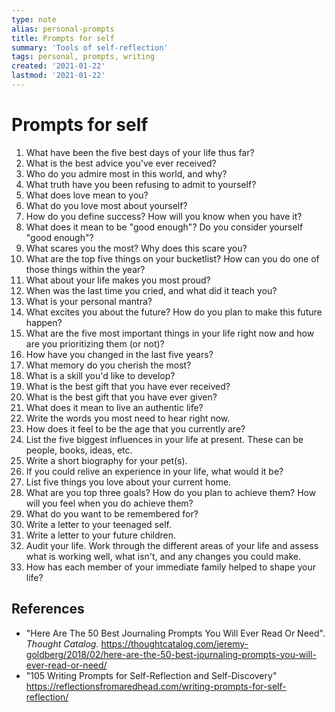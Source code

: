 ```yaml
---
type: note
alias: personal-prompts
title: Prompts for self
summary: 'Tools of self-reflection'
tags: personal, prompts, writing
created: '2021-01-22'
lastmod: '2021-01-22'
---
```


# Prompts for self

1. What have been the five best days of your life thus far?
2. What is the best advice you've ever received?
3. Who do you admire most in this world, and why?
4. What truth have you been refusing to admit to yourself?
5. What does love mean to you?
6. What do you love most about yourself?
7. How do you define success? How will you know when you have it?
8. What does it mean to be "good enough"? Do you consider yourself "good enough"?
9. What scares you the most? Why does this scare you?
10. What are the top five things on your bucketlist? How can you do one of those things within the year?
11. What about your life makes you most proud?
12. When was the last time you cried, and what did it teach you?
13. What is your personal mantra?
14. What excites you about the future? How do you plan to make this future happen?
15. What are the five most important things in your life right now and how are you prioritizing them (or not)?
16. How have you changed in the last five years?
17. What memory do you cherish the most?
18. What is a skill you'd like to develop?
19. What is the best gift that you have ever received?
20. What is the best gift that you have ever given?
21. What does it mean to live an authentic life?
22. Write the words you most need to hear right now.
23. How does it feel to be the age that you currently are?
24. List the five biggest influences in your life at present. These can be people, books, ideas, etc.
25. Write a short biography for your pet(s).
26. If you could relive an experience in your life, what would it be?
27. List five things you love about your current home.
28. What are you top three goals? How do you plan to achieve them? How will you feel when you do achieve them?
29. What do you want to be remembered for?
30. Write a letter to your teenaged self.
31. Write a letter to your future children.
32. Audit your life. Work through the different areas of your life and assess what is working well, what isn't, and any changes you could make.
33. How has each member of your immediate family helped to shape your life?

## References
- "Here Are The 50 Best Journaling Prompts You Will Ever Read Or Need". _Thought Catalog._ https://thoughtcatalog.com/jeremy-goldberg/2018/02/here-are-the-50-best-journaling-prompts-you-will-ever-read-or-need/
- "105 Writing Prompts for Self-Reflection and Self-Discovery" https://reflectionsfromaredhead.com/writing-prompts-for-self-reflection/
